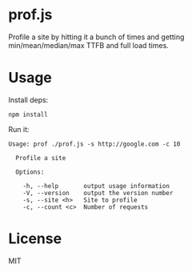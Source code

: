 # prof.js

Profile a site by hitting it a bunch of times and getting min/mean/median/max TTFB and full load times.

# Usage

Install deps:

```
npm install
```

Run it:

```
Usage: prof ./prof.js -s http://google.com -c 10

  Profile a site

  Options:

    -h, --help       output usage information
    -V, --version    output the version number
    -s, --site <h>   Site to profile
    -c, --count <c>  Number of requests
```

# License

MIT
